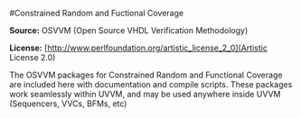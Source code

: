 #Constrained Random and Fuctional Coverage

**Source:**     OSVVM (Open Source VHDL Verification Methodology)
  
**License:**	[http://www.perlfoundation.org/artistic_license_2_0](Artistic License 2.0)


The OSVVM packages for Constrained Random and Functional Coverage are included here with documentation and compile scripts.
These packages work seamlessly within UVVM, and may be used anywhere inside UVVM (Sequencers, VVCs, BFMs, etc)
